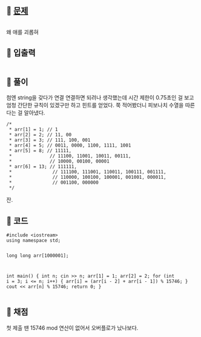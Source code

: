 <h2 id="🌽-문제">🌽 <a href="https://www.acmicpc.net/problem/1904">문제</a></h2>
<p><img alt="" src="https://velog.velcdn.com/images/coolgamja_/post/8f4d8dda-6c7c-4089-8986-9292dbd323cd/image.png" /></p>
<p>왜 애를 괴롭혀</p>
<h2 id="🥕-입출력">🥕 입출력</h2>
<p><img alt="" src="https://velog.velcdn.com/images/coolgamja_/post/cef6706d-d232-467d-8387-107dfba83b1b/image.png" /></p>
<h2 id="🥔-풀이">🥔 풀이</h2>
<p>첨엔 string을 갖다가 연결 연결하면 되려나 생각했는데
시간 제한이 0.75초인 걸 보고 엄청 간단한 규칙이 있겠구만 하고 힌트를 얻었다.
쭉 적어봤더니 피보나치 수열을 따른다는 걸 알아냈다.</p>
<pre><code class="language-cpp">/*
 * arr[1] = 1; // 1
 * arr[2] = 2; // 11, 00
 * arr[3] = 3; // 111, 100, 001
 * arr[4] = 5; // 0011, 0000, 1100, 1111, 1001
 * arr[5] = 8; // 11111, 
 *              // 11100, 11001, 10011, 00111,
 *              // 10000, 00100, 00001
 * arr[6] = 13; // 111111, 
 *               // 111100, 111001, 110011, 100111, 001111,
 *               // 110000, 100100, 100001, 001001, 000011, 
 *               // 001100, 000000
 */</code></pre>
<p>잔.</p>
<h2 id="🥬-코드">🥬 코드</h2>
<pre><code class="language-cpp">#include &lt;iostream&gt;
using namespace std;

long long arr[1000001];

int main() {
    int n;
    cin &gt;&gt; n;
    arr[1] = 1;
    arr[2] = 2;
    for (int i = 3; i &lt;= n; i++) {
        arr[i] = (arr[i - 2] + arr[i - 1]) % 15746;
    }
    cout &lt;&lt; arr[n] % 15746;
    return 0;
}</code></pre>
<h2 id="🥜-채점">🥜 채점</h2>
<p>첫 제출 땐 15746 mod 연산이 없어서 오버플로가 났나보다.</p>
<p><img alt="" src="https://velog.velcdn.com/images/coolgamja_/post/89ba15e4-8c81-4989-8953-1ab5b213cc73/image.png" /></p>